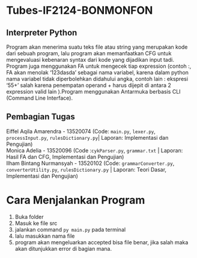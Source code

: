 # Tubes-IF2124-BONMONFON
## Interpreter Python
Program akan menerima suatu teks file atau string yang merupakan kode dari sebuah program, lalu program akan memanfaatkan CFG untuk mengevaluasi kebenaran syntax dari kode yang dijadikan input tadi. Program juga menggunakan FA untuk mengecek tiap expression (contoh :, FA akan menolak ‘123dasda’ sebagai nama variabel, karena dalam python nama variabel tidak diperbolehkan didahului angka, contoh lain : ekspresi ‘55+’ salah karena penempatan operand + harus dijepit di antara 2 expression valid lain ).Program menggunakan Antarmuka berbasis CLI (Command Line Interface).    
## Pembagian Tugas
Eiffel Aqila Amarendra - 13520074  (Code: `main.py`, `lexer.py`, `processInput.py`, `rulesDictionary.py`| Laporan: Implementasi dan Pengujian)  
Monica Adelia - 13520096  (Code :`cykParser.py`, `grammar.txt` | Laporan: Hasil FA dan CFG, Implementasi dan Pengujian)  
Ilham Bintang Nurmansyah - 13520102  (Code: `grammarConverter.py`, `converterUtility.py`, `rulesDictionary.py` | Laporan: Teori Dasar, Implementasi dan Pengujian)

# Cara Menjalankan Program  
1. Buka folder
2. Masuk ke file src
3. jalankan command `py main.py` pada terminal
4. lalu masukkan nama file
5. program akan mengeluarkan accepted bisa file benar, jika salah maka akan ditunjukkan error di bagian mana.









